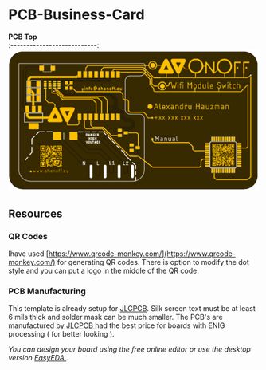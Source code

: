 # PCB-Business-Card

**PCB Top**                       
:---------------------------:
<img src="image/Top.PNG">  

## Resources

### QR Codes <a name="id3"></a>

Ihave used [https://www.qrcode-monkey.com/](https://www.qrcode-monkey.com/) for generating QR codes.  There is option to modify the dot style and you can put a logo in the middle of the QR code.


### PCB Manufacturing <a name="id3"></a>

This template is already setup for [JLCPCB](https://jlcpcb.com/).  Silk screen text must be at least 6 mils thick and solder mask can be much smaller.  The PCB's are manufactured by [ JLCPCB ](https://jlcpcb.com/) had the best price for boards with ENIG processing ( for better looking ). 

*You can design your board using the free online editor or use the desktop version [ EasyEDA ](https://easyeda.com/).*